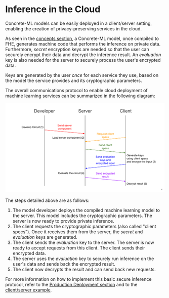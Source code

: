 # Inference in the Cloud

Concrete-ML models can be easily deployed in a client/server setting, enabling the creation of privacy-preserving services in the cloud.

As seen in the [concepts section](concepts.md), a Concrete-ML model, once compiled to FHE, generates machine code that performs the inference on private data. Furthermore, _secret_ encryption keys are needed so that the user can securely encrypt their data and decrypt the inference result. An _evaluation_ key is also needed for the server to securely process the user's encrypted data.

Keys are generated by the user _once_ for each service they use, based on the model the service provides and its cryptographic parameters.

The overall communications protocol to enable cloud deployment of machine learning services can be summarized in the following diagram:

![](../figures/ClientServerDiag.png)

The steps detailed above are as follows:

1. The model developer deploys the compiled machine learning model to the server. This model includes the cryptographic parameters. The server is now ready to provide private inference.
1. The client requests the cryptographic parameters (also called "client specs"). Once it receives them from the server, the _secret_ and _evaluation_ keys are generated.
1. The client sends the _evaluation_ key to the server. The server is now ready to accept requests from this client. The client sends their encrypted data.
1. The server uses the _evaluation_ key to securely run inference on the user's data and sends back the encrypted result.
1. The client now decrypts the result and can send back new requests.

For more information on how to implement this basic secure inference protocol, refer to the [Production Deployment section](../advanced-topics/client_server.md) and to the [client/server example](https://github.com/zama-ai/concrete-ml/blob/release/0.6.x/docs/advanced_examples/ClientServer.ipynb).
